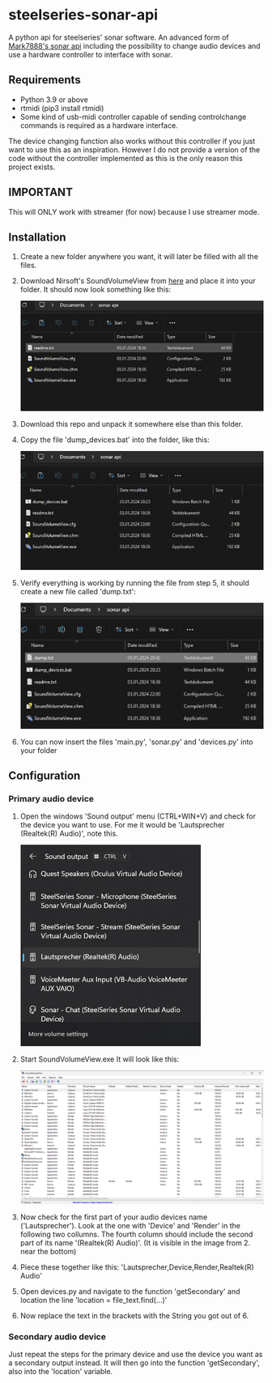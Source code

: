 # steelseries-sonar-api

A python api for steelseries' sonar software. An advanced form of <a href="https://github.com/Mark7888/steelseries-sonar-py">Mark7888's sonar api<a> including the possibility to change audio devices and use a hardware controller to interface with sonar.

## Requirements
- Python 3.9 or above
- rtmidi (pip3 install rtmidi)
- Some kind of usb-midi controller capable of sending controlchange commands is required as a hardware interface.

The device changing function also works without this controller if you just want to use this as an inspiration. However I do not provide a version of the code without the controller implemented as this is the only reason this project exists.

## IMPORTANT 
This will ONLY work with streamer (for now) because I use streamer mode.


## Installation 
1. Create a new folder anywhere you want, it will later be filled with all the files.
2. Download Nirsoft's SoundVolumeView from <a href="https://www.nirsoft.net/utils/soundvolumeview-x64.zip">here<a> and place it into your folder. It should now look something like this:

   ![Alt text](images/soundvolumeview.png)
4. Download this repo and unpack it somewhere else than this folder.
5. Copy the file 'dump_devices.bat' into the folder, like this:

   ![Alt text](images/dump.png)
6. Verify everything is working by running the file from step 5, it should create a new file called 'dump.txt':

   ![Alt text](images/text_file.png)
7. You can now insert the files 'main.py', 'sonar.py' and 'devices.py' into your folder


## Configuration 

### Primary audio device
1. Open the windows 'Sound output' menu (CTRL+WIN+V) and check for the device you want to use. For me it would be 'Lautsprecher (Realtek(R) Audio)', note this.

   ![Alt text](images/windows_sound_menu.png)
3. Start SoundVolumeView.exe It will look like this:

   ![Alt text](images/soundvolumeview_open.png)
5. Now check for the first part of your audio devices name ('Lautsprecher'). Look at the one with 'Device' and 'Render' in the following two collumns. The fourth column should include the second part of its name '(Realtek(R) Audio)'. (It is visible in the image from 2. near the bottom)
6. Piece these together like this: 'Lautsprecher,Device,Render,Realtek(R) Audio'
7. Open devices.py and navigate to the function 'getSecondary' and location the line 'location = file_text.find(...)'
8. Now replace the text in the brackets with the String you got out of 6.


### Secondary audio device 
Just repeat the steps for the primary device and use the device you want as a secondary output instead. It will then go into the function 'getSecondary', also into the 'location' variable.

